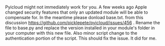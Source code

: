 Pyicloud might not immediately work for you. A few weeks ago Apple changed security features that only an updated module will be able to compensate for. 
In the meantime please donload base.txt. from this discussion https://github.com/picklepete/pyicloud/issues/456 . 
Rename the file to base.py and replace the version installed in your module's folder in your computer with this new file. Also minor script change to the authentication portion of the script. 
This should fix the issue. It did for me.
